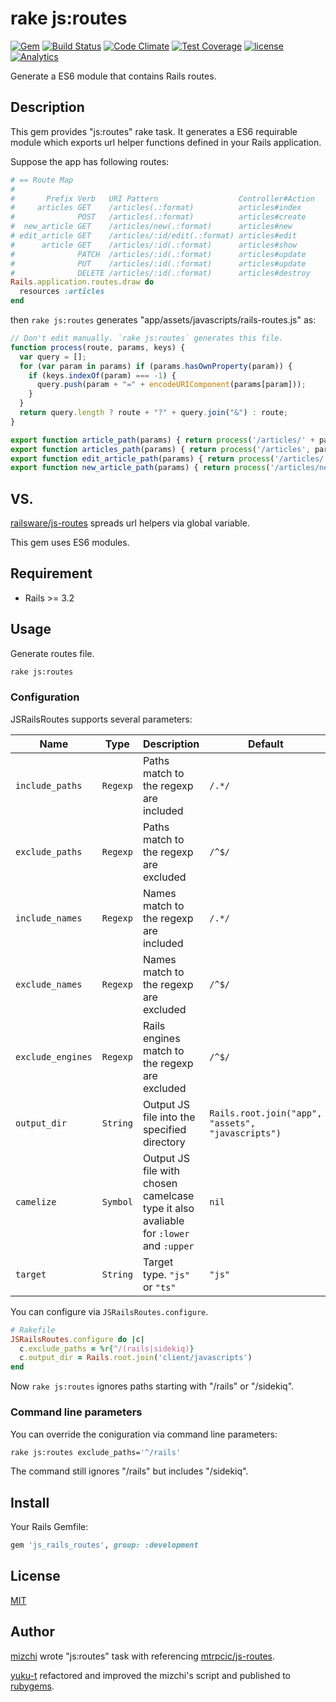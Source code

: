 # rake js:routes

[![Gem](https://img.shields.io/gem/v/js_rails_routes.svg?maxAge=2592000)](https://rubygems.org/gems/js_rails_routes)
[![Build Status](https://travis-ci.org/yuku/js_rails_routes.svg?branch=master)](https://travis-ci.org/yuku/js_rails_routes)
[![Code Climate](https://codeclimate.com/github/yuku/js_rails_routes/badges/gpa.svg)](https://codeclimate.com/github/yuku/js_rails_routes)
[![Test Coverage](https://codeclimate.com/github/yuku/js_rails_routes/badges/coverage.svg)](https://codeclimate.com/github/yuku/js_rails_routes/coverage)
[![license](https://img.shields.io/github/license/yuku/js_rails_routes.svg?maxAge=2592000)](https://github.com/yuku/js_rails_routes/blob/master/LICENSE)
[![Analytics](https://ga-beacon.appspot.com/UA-4932407-14/js_rails_routes/readme)](https://github.com/igrigorik/ga-beacon)

Generate a ES6 module that contains Rails routes.

## Description

This gem provides "js:routes" rake task.
It generates a ES6 requirable module which exports url helper functions defined in your Rails application.

Suppose the app has following routes:

```rb
# == Route Map
#
#       Prefix Verb   URI Pattern                  Controller#Action
#     articles GET    /articles(.:format)          articles#index
#              POST   /articles(.:format)          articles#create
#  new_article GET    /articles/new(.:format)      articles#new
# edit_article GET    /articles/:id/edit(.:format) articles#edit
#      article GET    /articles/:id(.:format)      articles#show
#              PATCH  /articles/:id(.:format)      articles#update
#              PUT    /articles/:id(.:format)      articles#update
#              DELETE /articles/:id(.:format)      articles#destroy
Rails.application.routes.draw do
  resources :articles
end
```

then `rake js:routes` generates "app/assets/javascripts/rails-routes.js" as:

```js
// Don't edit manually. `rake js:routes` generates this file.
function process(route, params, keys) {
  var query = [];
  for (var param in params) if (params.hasOwnProperty(param)) {
    if (keys.indexOf(param) === -1) {
      query.push(param + "=" + encodeURIComponent(params[param]));
    }
  }
  return query.length ? route + "?" + query.join("&") : route;
}

export function article_path(params) { return process('/articles/' + params.id + '', params, ['id']); }
export function articles_path(params) { return process('/articles', params, []); }
export function edit_article_path(params) { return process('/articles/' + params.id + '/edit', params, ['id']); }
export function new_article_path(params) { return process('/articles/new', params, []); }
```

## VS.

[railsware/js-routes](https://github.com/railsware/js-routes) spreads url helpers via global variable.

This gem uses ES6 modules.

## Requirement

- Rails >= 3.2

## Usage

Generate routes file.

```bash
rake js:routes
```

### Configuration

JSRailsRoutes supports several parameters:

Name              | Type      | Description                                                                           | Default
------------------|-----------|---------------------------------------------------------------------------------------|----------------------------------------
`include_paths`   | `Regexp`  | Paths match to the regexp are included                                                | `/.*/`
`exclude_paths`   | `Regexp`  | Paths match to the regexp are excluded                                                | `/^$/`
`include_names`   | `Regexp`  | Names match to the regexp are included                                                | `/.*/`
`exclude_names`   | `Regexp`  | Names match to the regexp are excluded                                                | `/^$/`
`exclude_engines` | `Regexp`  | Rails engines match to the regexp are excluded                                        | `/^$/`
`output_dir`      | `String`  | Output JS file into the specified directory                                           | `Rails.root.join("app", "assets", "javascripts")`
`camelize`        | `Symbol`  | Output JS file with chosen camelcase type it also avaliable for `:lower` and `:upper` | `nil`
`target`          | `String`  | Target type. `"js"` or `"ts"`                                                         | `"js"`

You can configure via `JSRailsRoutes.configure`.

```rb
# Rakefile
JSRailsRoutes.configure do |c|
  c.exclude_paths = %r{^/(rails|sidekiq)}
  c.output_dir = Rails.root.join('client/javascripts')
end
```

Now `rake js:routes` ignores paths starting with "/rails" or "/sidekiq".

### Command line parameters

You can override the coniguration via command line parameters:

```bash
rake js:routes exclude_paths='^/rails'
```

The command still ignores "/rails" but includes "/sidekiq".

## Install

Your Rails Gemfile:

```rb
gem 'js_rails_routes', group: :development
```

## License

[MIT](https://github.com/yuku-t/js_rails_routes/blob/master/LICENSE)

## Author

[mizchi](https://github.com/mizchi) wrote "js:routes" task with referencing [mtrpcic/js-routes](https://github.com/mtrpcic/js-routes).

[yuku-t](https://yuku-t.com) refactored and improved the mizchi's script and published to [rubygems](https://rubygems.org/gems/js_rails_routes).

